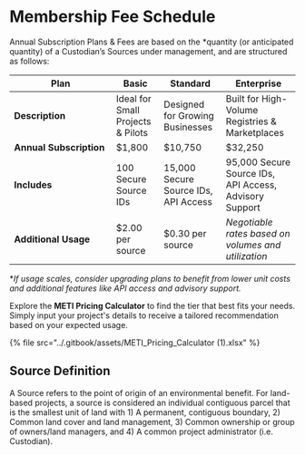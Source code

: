 # Membership Fee Schedule

Annual Subscription Plans & Fees are based on the \*quantity (or anticipated quantity) of a Custodian’s Sources under management, and are structured as follows:&#x20;

<table><thead><tr><th width="164">Plan</th><th>Basic</th><th>Standard</th><th>Enterprise</th></tr></thead><tbody><tr><td><strong>Description</strong></td><td>Ideal for Small Projects &#x26; Pilots </td><td>Designed for Growing Businesses </td><td>Built for High-Volume Registries &#x26; Marketplaces</td></tr><tr><td><strong>Annual Subscription</strong></td><td>$1,800 </td><td>$10,750</td><td>$32,250</td></tr><tr><td><strong>Includes</strong></td><td>100 Secure Source IDs</td><td>15,000 Secure Source IDs, API Access</td><td>95,000 Secure Source IDs, API Access, Advisory Support </td></tr><tr><td><strong>Additional Usage</strong></td><td>$2.00 per source </td><td>$0.30 per source </td><td><em>Negotiable rates based on volumes and utilization</em> </td></tr></tbody></table>

\*_If usage scales, consider upgrading plans to benefit from lower unit costs and additional features like API access and advisory support._&#x20;

Explore the **METI Pricing Calculator** to find the tier that best fits your needs. Simply input your project's details to receive a tailored recommendation based on your expected usage.

{% file src="../.gitbook/assets/METI_Pricing_Calculator (1).xlsx" %}

## Source Definition  &#x20;

A Source refers to the point of origin of an environmental benefit. For land-based projects, a source is considered an individual contiguous parcel that is the smallest unit of land with 1) A permanent, contiguous boundary, 2) Common land cover and land management, 3) Common ownership or group of owners/land managers, and 4) A common project administrator (i.e. Custodian).

